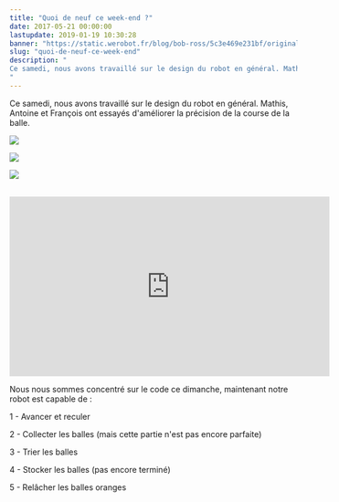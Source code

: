 ```yaml
---
title: "Quoi de neuf ce week-end ?"
date: 2017-05-21 00:00:00
lastupdate: 2019-01-19 10:30:28
banner: "https://static.werobot.fr/blog/bob-ross/5c3e469e231bf/original.jpg"
slug: "quoi-de-neuf-ce-week-end"
description: " 
Ce samedi, nous avons travaillé sur le design du robot en général. Mathis, Antoine et François ont essayés d'améliorer la précision de la cours
"
---
```

Ce samedi, nous avons travaillé sur le design du robot en général. Mathis, Antoine et François ont essayés d'améliorer la précision de la course de la balle.

![](https://static.werobot.fr/blog/bob-ross/5c3e469ea662e/50.jpg)

![](https://static.werobot.fr/blog/bob-ross/5c3e469f158f8/50.jpg)

![](https://static.werobot.fr/blog/bob-ross/5c3e469f76001/50.jpg)

<br>
<iframe width="560" height="315" src="https://www.youtube-nocookie.com/embed/D4bqhBrtKeM" frameborder="0" allow="accelerometer; autoplay; encrypted-media; gyroscope; picture-in-picture" allowfullscreen></iframe>

<br>

Nous nous sommes concentré sur le code ce dimanche, maintenant notre robot est capable de :

1 - Avancer et reculer

2 - Collecter les balles (mais cette partie n'est pas encore parfaite)

3 - Trier les balles

4 - Stocker les balles (pas encore terminé)

5 - Relâcher les balles oranges
    